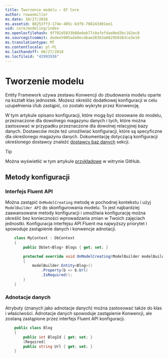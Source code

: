 ```yaml
---
title: Tworzenie modelu — EF Core
author: rowanmiller
ms.date: 10/27/2016
ms.assetid: 88253ff3-174e-485c-b3f8-768243d01ee1
uid: core/modeling/index
ms.openlocfilehash: 9f702d5833b88e6eb77c0afefdae0ed3bc162ec8
ms.sourcegitcommit: dadee5905ada9ecdbae28363a682950383ce3e10
ms.translationtype: MT
ms.contentlocale: pl-PL
ms.lasthandoff: 08/27/2018
ms.locfileid: "42993936"
---
```

# <a name="creating-a-model"></a>Tworzenie modelu

Entity Framework używa zestawu Konwencji do zbudowania modelu oparte na kształt klas jednostek. Możesz określić dodatkowej konfiguracji w celu uzupełnienia i/lub zastąpić, co zostało wykryte przez Konwencję.

W tym artykule opisano konfiguracji, które mogą być stosowane do modelu, przeznaczone dla dowolnego magazynu danych i tych, które można zastosować w przypadku przeznaczone dla dowolnej relacyjnej bazy danych. Dostawców może też umożliwiać konfiguracji, które są specyficzne dla określonego magazynu danych. Dokumentację dotyczącą konfiguracji określonego dostawcy znaleźć [dostawcy baz danych](../providers/index.md) sekcji.

> [!TIP]  
> Można wyświetlić w tym artykule [przykładowe](https://github.com/aspnet/EntityFramework.Docs/tree/master/samples) w witrynie GitHub.

## <a name="methods-of-configuration"></a>Metody konfiguracji

### <a name="fluent-api"></a>Interfejs Fluent API

Można zastąpić `OnModelCreating` metodę w pochodnej kontekstu i użyj `ModelBuilder API` do skonfigurowania modelu. To jest najbardziej zaawansowane metody konfiguracji i umożliwia konfigurację można określić bez konieczności wprowadzania zmian w Twoich zajęciach jednostki. Konfiguracja interfejsu API Fluent ma najwyższy priorytet i spowoduje zastąpienie danych i konwencje adnotacji.

<!-- [!code-csharp[Main](samples/core/Modeling/FluentAPI/Samples/Required.cs?range=5-15&highlight=5-10)] -->

``` csharp
    class MyContext : DbContext
    {
        public DbSet<Blog> Blogs { get; set; }

        protected override void OnModelCreating(ModelBuilder modelBuilder)
        {
            modelBuilder.Entity<Blog>()
                .Property(b => b.Url)
                .IsRequired();
        }
    }
```

### <a name="data-annotations"></a>Adnotacje danych

Atrybuty (znanych jako adnotacje danych) można zastosować także do klas i właściwości. Adnotacje danych spowoduje zastąpienie Konwencji, ale zostaną zastąpione przez interfejs Fluent API konfiguracji.

<!-- [!code-csharp[Main](samples/core/Modeling/DataAnnotations/Samples/Required.cs?range=11-16&highlight=4)] -->
``` csharp
    public class Blog
    {
        public int BlogId { get; set; }
        [Required]
        public string Url { get; set; }
    }
```
